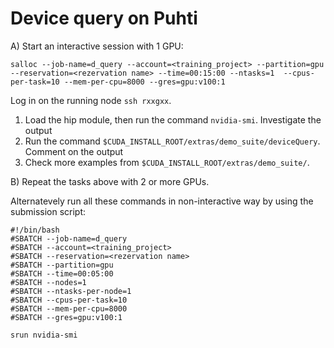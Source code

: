 # Device query on Puhti

A) Start an interactive session with 1 GPU:

```
salloc --job-name=d_query --account=<training_project> --partition=gpu --reservation=<rezervation name> --time=00:15:00 --ntasks=1  --cpus-per-task=10 --mem-per-cpu=8000 --gres=gpu:v100:1
``` 

Log in on the running node `ssh rxxgxx`.

1. Load the hip module, then run the command `nvidia-smi`. Investigate the output
2. Run the command `$CUDA_INSTALL_ROOT/extras/demo_suite/deviceQuery`. Comment on the output
3. Check more examples from `$CUDA_INSTALL_ROOT/extras/demo_suite/`.

B) Repeat the tasks above with 2 or more GPUs.

Alternatevely run all these commands in non-interactive way by using the submission script:

```
#!/bin/bash
#SBATCH --job-name=d_query
#SBATCH --account=<training_project>
#SBATCH --reservation=<rezervation name>
#SBATCH --partition=gpu
#SBATCH --time=00:05:00
#SBATCH --nodes=1
#SBATCH --ntasks-per-node=1
#SBATCH --cpus-per-task=10 
#SBATCH --mem-per-cpu=8000 
#SBATCH --gres=gpu:v100:1

srun nvidia-smi
```
